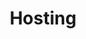 ---
title: Hosting
slug: hosting
sections: Primeros pasos, Configuración del alojamiento, Tutoriales, CMS, FTP y SSH, SSL, Bases de datos, Web Cloud Databases, PHP, Optimización del sitio web, Diagnóstico, Tareas automatizadas (Cron), Reescritura y autenticación
order: 02
---